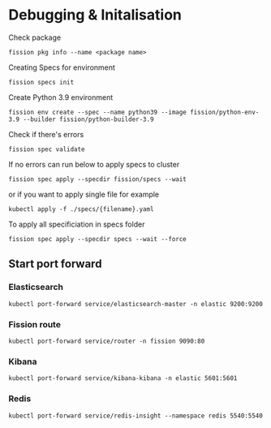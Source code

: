 # Debugging & Initalisation

Check package

```shell
fission pkg info --name <package name>
```

Creating Specs for environment


```shell
fission specs init
``` 

Create Python 3.9 environment 

```shell
fission env create --spec --name python39 --image fission/python-env-3.9 --builder fission/python-builder-3.9
```

Check if there's errors

```shell
fission spec validate
```

If no errors can run below to apply specs to cluster 

```shell
fission spec apply --specdir fission/specs --wait
```

or if you want to apply single file for example

```shell
kubectl apply -f ./specs/{filename}.yaml
``` 

To apply all specificiation in specs folder

```shell
fission spec apply --specdir specs --wait --force
```
## Start port forward

### Elasticsearch

```shell
kubectl port-forward service/elasticsearch-master -n elastic 9200:9200
```
### Fission route
```shell
kubectl port-forward service/router -n fission 9090:80
```
### Kibana
```shell
kubectl port-forward service/kibana-kibana -n elastic 5601:5601
```
### Redis
```shell
kubectl port-forward service/redis-insight --namespace redis 5540:5540
```
